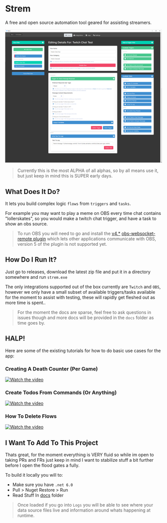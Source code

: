 # Strem
A free and open source automation tool geared for assisting streamers.

![strem image](docs/images/strem.png)

> Currently this is the most ALPHA of all alphas, so by all means use it, but just keep in mind this is SUPER early days.

## What Does It Do?

It lets you build complex logic `flows` from `triggers` and `tasks`.

For example you may want to play a meme on OBS every time chat contains "lollerskates", so you would make a twitch chat trigger, and have a task to show an obs source.

> To run OBS you will need to go and install the [v4.*](https://github.com/obsproject/obs-websocket/releases/tag/4.9.1) [obs-websocket-remote plugin](https://obsproject.com/forum/resources/obs-websocket-remote-control-obs-studio-using-websockets.466/updates#resource-update-3807) which lets other applications communicate with OBS, version 5 of the plugin is not supported yet.

## How Do I Run It?
Just go to releases, download the latest zip file and put it in a directory somewhere and run `strem.exe`

The only integrations supported out of the box currently are `Twitch` and `OBS`, however we only have a small subset of available triggers/tasks available for the moment to assist with testing, these will rapidly get fleshed out as more time is spent..

> For the moment the docs are sparse, feel free to ask questions in issues though and more docs will be provided in the `docs` folder as time goes by.

## HALP!

Here are some of the existing tutorials for how to do basic use cases for the app:

### Creating A Death Counter (Per Game)
[![Watch the video](https://img.youtube.com/vi/Dg-VzJN4Mk4/default.jpg)](https://youtu.be/Dg-VzJN4Mk4)

### Create Todos From Commands (Or Anything)
[![Watch the video](https://img.youtube.com/vi/0XYkXwu0SBk/default.jpg)](https://youtu.be/0XYkXwu0SBk)

### How To Delete Flows
[![Watch the video](https://img.youtube.com/vi/TkI_oELPkys/default.jpg)](https://youtu.be/TkI_oELPkys)

## I Want To Add To This Project

Thats great, for the moment everything is VERY fluid so while im open to taking PRs and FRs just keep in mind I want to stabilize stuff a bit further before I open the flood gates a fully.

To build it locally you will to:

- Make sure you have `.net 6.0`
- Pull > Nuget Restore > Run
- Read Stuff In [docs](./docs) folder

> Once loaded if you go into `Logs` you will be able to see where your data source files live and information around whats happening at runtime.

